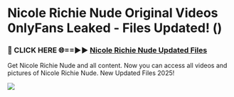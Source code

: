 # Nicole Richie Nude Original Videos 0nlyFans Leaked - Files Updated! ()

<h3>🔴 CLICK HERE 🌐==►► <a href="https://tinyurl.com/2p9ay9w9" rel="nofollow">Nicole Richie Nude Updated Files</a></h3>

Get Nicole Richie Nude and all content. Now you can access all videos and pictures of Nicole Richie Nude. New Updated Files 2025!

[![](https://i.imgur.com/KQgVmj3.gif)](https://tinyurl.com/2p9ay9w9)
